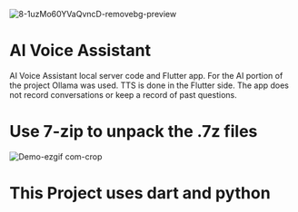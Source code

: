 ![8-1uzMo60YVaQvncD-removebg-preview](https://github.com/user-attachments/assets/fc98f09d-28ab-44f1-a8f5-185e588008f6)

# AI Voice Assistant

AI Voice Assistant local server code and Flutter app. For the AI portion of the project Ollama was used. TTS is done in the Flutter side. The app does not record conversations or keep a record of past questions.

# Use 7-zip to unpack the .7z files

![Demo-ezgif com-crop](https://github.com/user-attachments/assets/95588473-f1c0-4759-bb5a-5d5410a925a9)

# This Project uses dart and python
